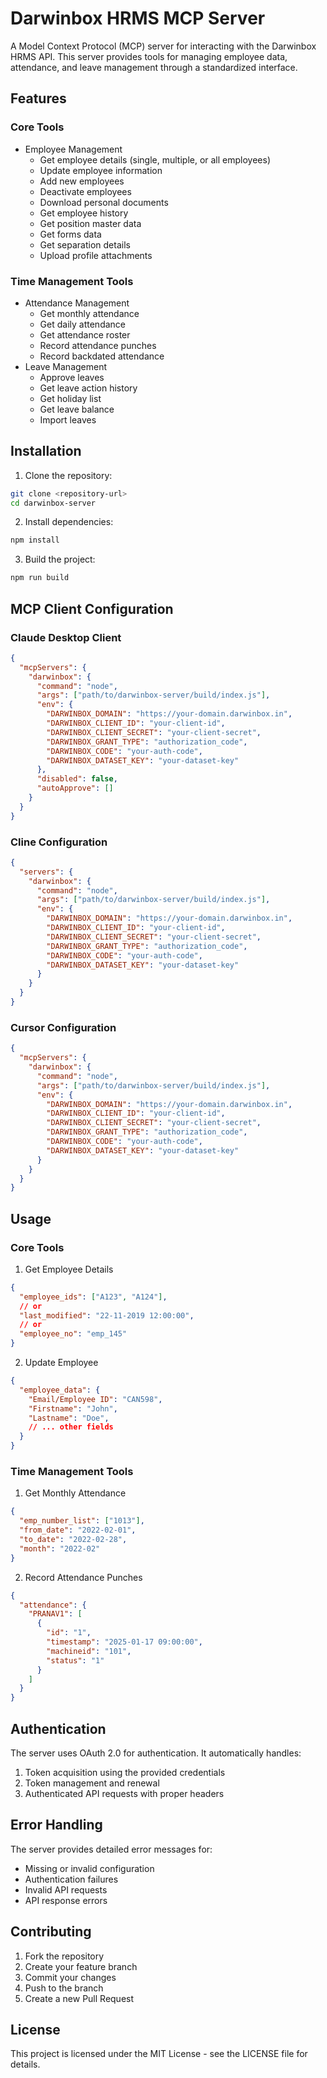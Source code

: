 # Darwinbox HRMS MCP Server

A Model Context Protocol (MCP) server for interacting with the Darwinbox HRMS API. This server provides tools for managing employee data, attendance, and leave management through a standardized interface.

## Features

### Core Tools
- Employee Management
  - Get employee details (single, multiple, or all employees)
  - Update employee information
  - Add new employees
  - Deactivate employees
  - Download personal documents
  - Get employee history
  - Get position master data
  - Get forms data
  - Get separation details
  - Upload profile attachments

### Time Management Tools
- Attendance Management
  - Get monthly attendance
  - Get daily attendance
  - Get attendance roster
  - Record attendance punches
  - Record backdated attendance
- Leave Management
  - Approve leaves
  - Get leave action history
  - Get holiday list
  - Get leave balance
  - Import leaves

## Installation

1. Clone the repository:
```bash
git clone <repository-url>
cd darwinbox-server
```

2. Install dependencies:
```bash
npm install
```

3. Build the project:
```bash
npm run build
```

## MCP Client Configuration

### Claude Desktop Client
```json
{
  "mcpServers": {
    "darwinbox": {
      "command": "node",
      "args": ["path/to/darwinbox-server/build/index.js"],
      "env": {
        "DARWINBOX_DOMAIN": "https://your-domain.darwinbox.in",
        "DARWINBOX_CLIENT_ID": "your-client-id",
        "DARWINBOX_CLIENT_SECRET": "your-client-secret",
        "DARWINBOX_GRANT_TYPE": "authorization_code",
        "DARWINBOX_CODE": "your-auth-code",
        "DARWINBOX_DATASET_KEY": "your-dataset-key"
      },
      "disabled": false,
      "autoApprove": []
    }
  }
}
```

### Cline Configuration
```json
{
  "servers": {
    "darwinbox": {
      "command": "node",
      "args": ["path/to/darwinbox-server/build/index.js"],
      "env": {
        "DARWINBOX_DOMAIN": "https://your-domain.darwinbox.in",
        "DARWINBOX_CLIENT_ID": "your-client-id",
        "DARWINBOX_CLIENT_SECRET": "your-client-secret",
        "DARWINBOX_GRANT_TYPE": "authorization_code",
        "DARWINBOX_CODE": "your-auth-code",
        "DARWINBOX_DATASET_KEY": "your-dataset-key"
      }
    }
  }
}
```

### Cursor Configuration
```json
{
  "mcpServers": {
    "darwinbox": {
      "command": "node",
      "args": ["path/to/darwinbox-server/build/index.js"],
      "env": {
        "DARWINBOX_DOMAIN": "https://your-domain.darwinbox.in",
        "DARWINBOX_CLIENT_ID": "your-client-id",
        "DARWINBOX_CLIENT_SECRET": "your-client-secret",
        "DARWINBOX_GRANT_TYPE": "authorization_code",
        "DARWINBOX_CODE": "your-auth-code",
        "DARWINBOX_DATASET_KEY": "your-dataset-key"
      }
    }
  }
}
```

## Usage

### Core Tools

1. Get Employee Details
```json
{
  "employee_ids": ["A123", "A124"],
  // or
  "last_modified": "22-11-2019 12:00:00",
  // or
  "employee_no": "emp_145"
}
```

2. Update Employee
```json
{
  "employee_data": {
    "Email/Employee ID": "CAN598",
    "Firstname": "John",
    "Lastname": "Doe",
    // ... other fields
  }
}
```

### Time Management Tools

1. Get Monthly Attendance
```json
{
  "emp_number_list": ["1013"],
  "from_date": "2022-02-01",
  "to_date": "2022-02-28",
  "month": "2022-02"
}
```

2. Record Attendance Punches
```json
{
  "attendance": {
    "PRANAV1": [
      {
        "id": "1",
        "timestamp": "2025-01-17 09:00:00",
        "machineid": "101",
        "status": "1"
      }
    ]
  }
}
```

## Authentication

The server uses OAuth 2.0 for authentication. It automatically handles:
1. Token acquisition using the provided credentials
2. Token management and renewal
3. Authenticated API requests with proper headers

## Error Handling

The server provides detailed error messages for:
- Missing or invalid configuration
- Authentication failures
- Invalid API requests
- API response errors

## Contributing

1. Fork the repository
2. Create your feature branch
3. Commit your changes
4. Push to the branch
5. Create a new Pull Request

## License

This project is licensed under the MIT License - see the LICENSE file for details.
